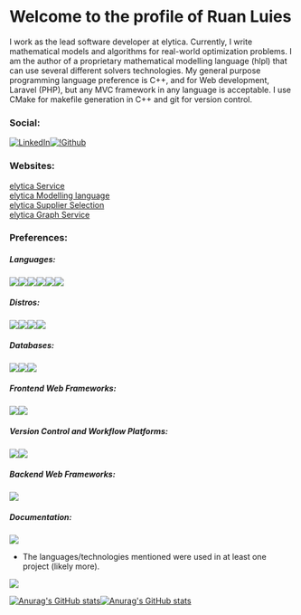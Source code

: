 # Welcome to the profile of Ruan Luies

I work as the lead software developer at elytica.
Currently, I write mathematical models and algorithms for real-world optimization problems. I am the author of a proprietary mathematical modelling language (hlpl) that can use several different solvers technologies. My general purpose programming language preference is C++, and for Web development, Laravel (PHP), but any MVC framework in any language is acceptable. I use CMake for makefile generation in C++ and git for version control.
### Social:
[![LinkedIn](https://img.shields.io/badge/LinkedIn-0077B5?style=for-the-badge&logo=linkedin&logoColor=white)](https://www.linkedin.com/in/ruan-luies-771b6b168/)[![!Github](https://img.shields.io/badge/GitHub-100000?style=for-the-badge&logo=github&logoColor=white)](https://github.com/baggins800)
### Websites:
[elytica Service](https://service.elytica.com)<br>
[elytica Modelling language](https://compute.elytica.com)<br>
[elytica Supplier Selection](https://warehouse.elytica.com)<br>
[elytica Graph Service](https://gisgraph.com)<br>

### Preferences:
##### Languages:
[![](https://img.shields.io/badge/C%2B%2B-00599C?style=for-the-badge&logo=c%2B%2B&logoColor=white)]()[![](https://img.shields.io/badge/Python-3776AB?style=for-the-badge&logo=python&logoColor=white)]()[![](https://img.shields.io/badge/PHP-777BB4?style=for-the-badge&logo=php&logoColor=white)]()[![](https://img.shields.io/badge/Lua-2C2D72?style=for-the-badge&logo=lua&logoColor=white)]()[![](https://img.shields.io/badge/TypeScript-007ACC?style=for-the-badge&logo=typescript&logoColor=white)]()[![](https://img.shields.io/badge/JavaScript-323330?style=for-the-badge&logo=javascript&logoColor=F7DF1E)]()

##### Distros:
[![](https://img.shields.io/badge/Linux-FCC624?style=for-the-badge&logo=linux&logoColor=black)]()[![](https://img.shields.io/badge/Arch_Linux-1793D1?style=for-the-badge&logo=arch-linux&logoColor=white)]()[![](https://img.shields.io/badge/Debian-A81D33?style=for-the-badge&logo=debian&logoColor=white)]()[![](https://img.shields.io/badge/Fedora-294172?style=for-the-badge&logo=fedora&logoColor=white)]()

##### Databases:
[![](https://img.shields.io/badge/MariaDB-003545?style=for-the-badge&logo=mariadb&logoColor=white)]()[![](https://img.shields.io/badge/MySQL-00000F?style=for-the-badge&logo=mysql&logoColor=white)]()[![](https://img.shields.io/badge/PostgreSQL-316192?style=for-the-badge&logo=postgresql&logoColor=white
)]()
##### Frontend Web Frameworks:
[![](https://img.shields.io/badge/Vue.js-35495E?style=for-the-badge&logo=vuedotjs&logoColor=4FC08D)]()[![](https://img.shields.io/badge/Angular-DD0031?style=for-the-badge&logo=angular&logoColor=white)]()
##### Version Control and Workflow Platforms:
[![](https://img.shields.io/badge/Git-F05032?style=for-the-badge&logo=git&logoColor=white)]()[![](https://img.shields.io/badge/Jenkins-D24939?style=for-the-badge&logo=Jenkins&logoColor=white)]()

##### Backend Web Frameworks:
[![](https://img.shields.io/badge/Laravel-FF2D20?style=for-the-badge&logo=laravel&logoColor=white)]()
##### Documentation:
[![](https://img.shields.io/badge/LaTeX-47A141?style=for-the-badge&logo=LaTeX&logoColor=white)]()

* The languages/technologies mentioned were used in at least one project (likely more).

[![](https://github-readme-streak-stats.herokuapp.com/?user=baggins800)]()

[![Anurag's GitHub stats](https://github-readme-stats.vercel.app/api/top-langs?username=baggins800&count_private=true&theme=dark&layout=compact&card_width=384pt&langs_count=5)](https://github.com/anuraghazra/github-readme-stats)[![Anurag's GitHub stats](https://github-readme-stats.vercel.app/api?username=baggins800&count_private=true&theme=dark&show_icons=true&hide_title=true&card_width=384pt)](https://github.com/anuraghazra/github-readme-stats)


